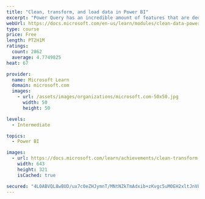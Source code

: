```yaml
---
title: "Clean, transform, and load data in Power BI"
excerpt: "Power Query has an incredible amount of features that are dedicated to helping you clean and prepare your data for analysis. You will learn how to simplify a complicated model, change data types, rename objects, and pivot data. You will also learn how to profile columns so that you know which columns have the valuable data that you’re seeking for deeper analytics."
webUrl: https://docs.microsoft.com/en-us/learn/modules/clean-data-power-bi/
type: course
price: Free
length: PT2H1M
ratings:
  count: 2862
  average: 4.7749825
heat: 67

provider:
  name: Microsoft Learn
  domain: microsoft.com
  images:
    - url: /assets/images/organizations/microsoft.com-50x50.jpg
      width: 50
      height: 50

levels:
  - Intermediate

topics:
  - Power BI

images:
  - url: https://docs.microsoft.com/learn/achievements/clean-transform-and-load-data-in-power-bi-social.png
    width: 643
    height: 321
    isCached: true

secured: "4L0ABVQL8w8UD/ux7c0eZHJymnT/MNtNZkTmAdxib+zKvgc5uM0EH2xltJnV89h0dBRNS8i4xqnUBCg2sTsRQ+fgFRaHLE/kv2Wfq9ojmEP2TR5j6vvlxbQabqWhZZ6fIXJp9XST+H/DxbjaFRbkpFSv2HC1Tr9MaOPCwGj2nE/MNyYzBWRNEZpp+OuuOJxsiyo7t41N02faOb32g4qn5Z5lTMgqKwTqoi8F6Xu4DkpETEwfbG7fT/A5g94gCLLZydO1b2YQ2LQqsJJEVAqm3OpGY8XO2Mw1+p38VICQOvvl00CZqIweO/rmjN2+b6Q5qpckMzPQ8AG+NUFvZ/A5dsjHnJ28WICc/F87XYx+KzfAR3t/Exe+dujTDKNfaRxMKBoCKKeIzno3CegVESZji+Ty0FG5C6vs9whLtWqjNt8=;oYBkTsr+g3XSjs58qsH9NQ=="
---
```


